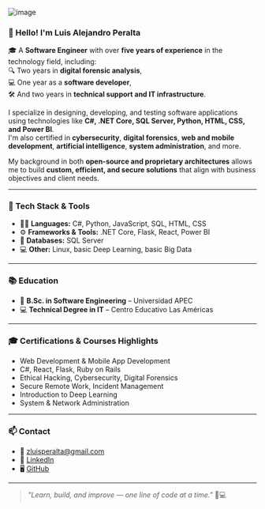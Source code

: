 ![image](https://github.com/user-attachments/assets/f78437dd-cc5e-4338-adf1-9f3ccf60a7fa)
### 👋 Hello! I'm Luis Alejandro Peralta

🎓 A **Software Engineer** with over **five years of experience** in the technology field, including:  
🔍 Two years in **digital forensic analysis**,  
💻 One year as a **software developer**,  
🛠️ And two years in **technical support and IT infrastructure**.

I specialize in designing, developing, and testing software applications using technologies like **C#, .NET Core, SQL Server, Python, HTML, CSS, and Power BI**.  
I'm also certified in **cybersecurity**, **digital forensics**, **web and mobile development**, **artificial intelligence**, **system administration**, and more.

My background in both **open-source and proprietary architectures** allows me to build **custom, efficient, and secure solutions** that align with business objectives and client needs.

---

### 🧰 Tech Stack & Tools

- 👨‍💻 **Languages:** C#, Python, JavaScript, SQL, HTML, CSS  
- ⚙️ **Frameworks & Tools:** .NET Core, Flask, React, Power BI  
- 🧩 **Databases:** SQL Server  
- 💻 **Other:** Linux, basic Deep Learning, basic Big Data

---

### 📚 Education

- 🧠 **B.Sc. in Software Engineering** – Universidad APEC  
- 💻 **Technical Degree in IT** – Centro Educativo Las Américas

---

### 🎓 Certifications & Courses Highlights

- Web Development & Mobile App Development  
- C#, React, Flask, Ruby on Rails  
- Ethical Hacking, Cybersecurity, Digital Forensics  
- Secure Remote Work, Incident Management  
- Introduction to Deep Learning  
- System & Network Administration

---

### 📫 Contact

- 📧 zluisperalta@gmail.com  
- 🔗 [LinkedIn](https://www.linkedin.com/in/luis-peralta-510543179/)  
- 🖥️ [GitHub](https://github.com/PeraltaGonzalez)

---

> _"Learn, build, and improve — one line of code at a time."_ 🧠💻
